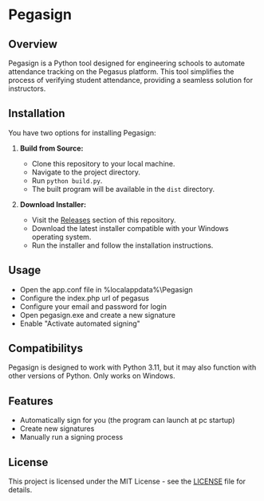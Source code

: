 # Pegasign

## Overview
Pegasign is a Python tool designed for engineering schools to automate attendance tracking on the Pegasus platform. This tool simplifies the process of verifying student attendance, providing a seamless solution for instructors.

## Installation
You have two options for installing Pegasign:

1. **Build from Source:**
   - Clone this repository to your local machine.
   - Navigate to the project directory.
   - Run `python build.py`.
   - The built program will be available in the `dist` directory.

2. **Download Installer:**
   - Visit the [Releases](https://github.com/MageScript/pegasign/releases) section of this repository.
   - Download the latest installer compatible with your Windows operating system.
   - Run the installer and follow the installation instructions.


## Usage
   - Open the app.conf file in %localappdata%\Pegasign
   - Configure the index.php url of pegasus
   - Configure your email and password for login
   - Open pegasign.exe and create a new signature
   - Enable "Activate automated signing"

## Compatibilitys
Pegasign is designed to work with Python 3.11, but it may also function with other versions of Python. 
Only works on Windows.

## Features
- Automatically sign for you (the program can launch at pc startup)
- Create new signatures
- Manually run a signing process

## License
This project is licensed under the MIT License - see the [LICENSE](LICENSE) file for details.
